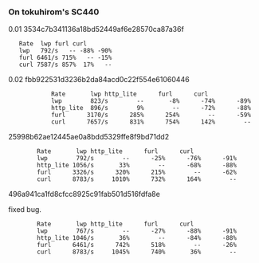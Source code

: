 ### On tokuhirom's SC440

0.01 3534c7b341136a18bd52449af6e28570ca87a36f

       Rate  lwp furl curl
       lwp   792/s   -- -88% -90%
       furl 6461/s 715%   -- -15%
       curl 7587/s 857%  17%   --

0.02 fbb922531d3236b2da84acd0c22f554e61060446

                Rate       lwp http_lite      furl      curl
                lwp        823/s        --       -8%      -74%      -89%
                http_lite  896/s        9%        --      -72%      -88%
                furl      3170/s      285%      254%        --      -59%
                curl      7657/s      831%      754%      142%        --

25998b62ae12445ae0a8bdd5329ffe8f9bd71dd2

            Rate       lwp http_lite      furl      curl
            lwp        792/s        --      -25%      -76%      -91%
            http_lite 1056/s       33%        --      -68%      -88%
            furl      3326/s      320%      215%        --      -62%
            curl      8783/s     1010%      732%      164%        --

496a941ca1fd8cfcc8925c91fab501d516fdfa8e

fixed bug.

            Rate       lwp http_lite      furl      curl
            lwp        767/s        --      -27%      -88%      -91%
            http_lite 1046/s       36%        --      -84%      -88%
            furl      6461/s      742%      518%        --      -26%
            curl      8783/s     1045%      740%       36%        --

